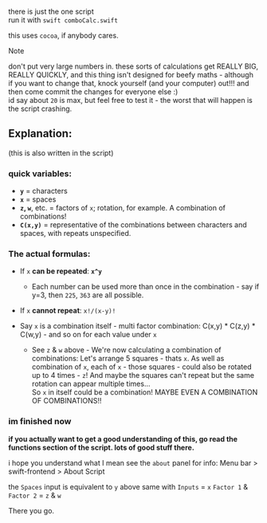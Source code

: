 there is just the one script\
run it with `swift comboCalc.swift`


this uses `cocoa`, if anybody cares.

> [!NOTE]
> don't put very large numbers in. these sorts of calculations get REALLY BIG, REALLY QUICKLY, and this thing isn't designed for beefy maths - although if you want to change that, knock yourself (and your computer) out!!! and then come commit the changes for everyone else :)\
> id say about `20` is max, but feel free to test it - the worst that will happen is the script crashing.

## Explanation:
(this is also written in the script)

### quick variables:
  - **`y`** = characters
  - **`x`** = spaces
  - **`z`, `w`**, etc. = factors of `x`; rotation, for example. A combination of combinations!
  - **`C(x,y)`** = representative of the combinations between characters and spaces, with repeats unspecified.


### The actual formulas:

  - If `x` **can be repeated**: **`x^y`**
    - Each number can be used more than once in the combination - say if y=3, then `225`, `363` are all possible.



  - If `x` **cannot repeat**: `x!/(x-y)!`



  - Say `x` is a combination itself - multi factor combination: C(x,y) * C(z,y) * C(w,y) - and so on for each value under `x`
    - See `z` & `w` above - We're now calculating a combination of combinations: Let's arrange 5 squares - thats `x`. As well as combination of `x`, each of `x` - those squares - could also be rotated up to 4 times - `z`! And maybe the squares can't repeat but the same rotation can appear multiple times...\
So `x` in itself could be a combination! MAYBE EVEN A COMBINATION OF COMBINATIONS!!



### im finished now

**if you actually want to get a good understanding of this, go read the functions section of the script. lots of good stuff there.**

i hope you understand what I mean
see the `about` panel for info: Menu bar > swift-frontend > About Script

the `Spaces` input is equivalent to `y` above
same with `Inputs` = `x`
`Factor 1` & `Factor 2` = `z` & `w`

There you go.

